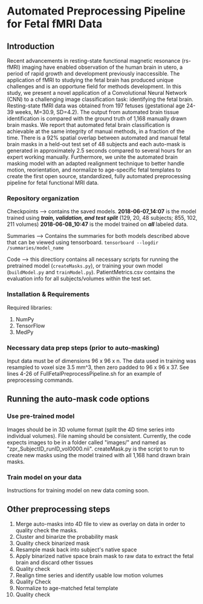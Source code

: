 # Automated Preprocessing Pipeline for Fetal fMRI Data
## Introduction
Recent advancements in resting-state functional magnetic resonance (rs-fMRI) imaging have enabled observation of the human brain in utero, a period of rapid growth and development previously inaccessible. The application of fMRI to studying the fetal brain has produced unique challenges and is an opportune field for methods development. In this study, we present a novel application of a Convolutional Neural Network (CNN) to a challenging image classification task: identifying the fetal brain. Resting-state fMRI data was obtained from 197 fetuses (gestational age 24-39 weeks, M=30.9, SD=4.2). The output from automated brain tissue identification is compared with the ground truth of 1,168 manually drawn brain masks. We report that automated fetal brain classification is achievable at the same integrity of manual methods, in a fraction of the time. There is a 92% spatial overlap between automated and manual fetal brain masks in a held-out test set of 48 subjects and each auto-mask is generated in approximately 2.5 seconds compared to several hours for an expert working manually.  Furthermore, we unite the automated brain masking model with an adapted realignment technique to better handle motion, reorientation, and normalize to age-specific fetal templates to create the first open source, standardized, fully automated preprocessing pipeline for fetal functional MRI data.
### Repository organization
Checkpoints --> contains the saved models. **2018-06-07_14:07** is the model trained using _**train, validation, and test split**_ (129, 20, 48 subjects; 855, 102, 211 volumes) **2018-06-08_10:47** is the model trained on _**all**_ labeled data. 

Summaries --> Contains the summaries for both models described above that can be viewed using tensorboard. 
`tensorboard --logdir /summaries/model_name`

Code --> this directiory contains all necessary scripts for running the pretrained model (`createMasks.py`), or training your own model (`buildModel.py` and `trainModel.py`). PatientMetrics.csv contains the evaluation info for all subjects/volumes within the test set.

### Installation & Requirements
Required libraries:
1. NumPy
2. TensorFlow
3. MedPy
### Necessary data prep steps (prior to auto-masking)
Input data must be of dimensions 96 x 96 x n. The data used in training was resampled to voxel size 3.5 mm^3, then zero padded to 96 x 96 x 37. See lines 4-26 of FullFetalPreprocessPipeline.sh for an example of preprocessing commands.
## Running the auto-mask code options
### Use pre-trained model
Images should be in 3D volume format (split the 4D time series into individual volumes). File naming should be consistent. Currently, the code expects images to be in a folder called "images/" and named as "zpr_SubjectID_runID_vol0000.nii". 
createMask.py is the script to run to create new masks using the model trained with all 1,168 hand drawn brain masks. 
### Train model on your data
Instructions for training model on new data coming soon. 
## Other preprocessing steps
1. Merge auto-masks into 4D file to view as overlay on data in order to quality check the masks. 
2. Cluster and binarize the probability mask 
3. Quality check binarized mask
4. Resample mask back into subject's native space
5. Apply binarized native space brain mask to raw data to extract the fetal brain and discard other tissues
6. Quality check
7. Realign time series and identify usable low motion volumes
8. Quality Check
9. Normalize to age-matched fetal template
10. Quality check

